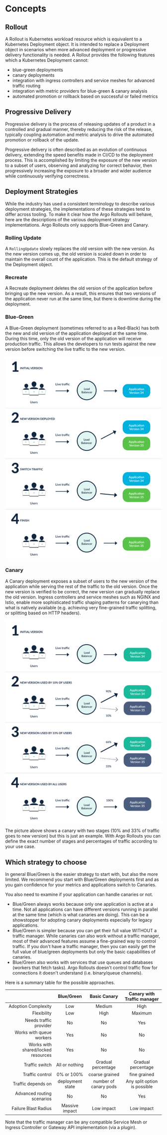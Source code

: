 # Concepts

## Rollout

A Rollout is Kubernetes workload resource which is equivalent to a Kubernetes Deployment object.
It is intended to replace a Deployment object in scenarios when more advanced deployment or
progressive delivery functionality is needed. A Rollout provides the following features which
a Kubernetes Deployment cannot:

* blue-green deployments
* canary deployments
* integration with ingress controllers and service meshes for advanced traffic routing
* integration with metric providers for blue-green & canary analysis
* automated promotion or rollback based on successful or failed metrics

## Progressive Delivery

Progressive delivery is the process of releasing updates of a product in a controlled and gradual
manner, thereby reducing the risk of the release, typically coupling automation and metric analysis
to drive the automated promotion or rollback of the update.

Progressive delivery is often described as an evolution of continuous delivery, extending the
speed benefits made in CI/CD to the deployment process. This is accomplished by limiting the
exposure of the new version to a subset of users, observing and analyzing for correct behavior,
then progressively increasing the exposure to a broader and wider audience while continuously
verifying correctness.

## Deployment Strategies

While the industry has used a consistent terminology to describe various deployment strategies, the implementations of these strategies tend to differ across tooling. To make it clear how the Argo Rollouts will behave, here are the descriptions of the various deployment strategy implementations. Argo Rollouts only supports Blue-Green and Canary.

### Rolling Update
A `RollingUpdate` slowly replaces the old version with the new version. As the new version comes up, the old version is scaled down in order to maintain the overall count of the application. This is the default strategy of the Deployment object.

### Recreate
A Recreate deployment deletes the old version of the application before bringing up the new version. As a result, this ensures that two versions of the application never run at the same time, but there is downtime during the deployment.

### Blue-Green
A Blue-Green deployment (sometimes referred to as a Red-Black) has both the new and old version of the application deployed at the same time. During this time, only the old version of the application will receive production traffic. This allows the developers to run tests against the new version before switching the live traffic to the new version.

[![How Blue Green deployments work](concepts-assets/blue-green-deployments.png)](concepts-assets/blue-green-deployments.png)

### Canary
A Canary deployment exposes a subset of users to the new version of the application while serving the rest of the traffic to the old version. Once the new version is verified to be correct, the new version can gradually replace the old version. Ingress controllers and service meshes such as NGINX and Istio, enable more sophisticated traffic shaping patterns for canarying than what is natively available (e.g. achieving very fine-grained traffic splitting, or splitting based on HTTP headers).

[![How Canary deployments work](concepts-assets/canary-deployments.png)](concepts-assets/canary-deployments.png)

The picture above shows a canary with two stages (10% and 33% of traffic goes to new version) but this is just an example. With Argo Rollouts you can define the exact number of stages
and percentages of traffic according to your use case.

## Which strategy to choose

In general Blue/Green is the easier strategy to start with, but also the more limited. We recommend you start with Blue/Green deployments first and as you gain confidence for your metrics and applications switch to Canaries.

You also need to examine if your application can handle canaries or not.

* Blue/Green always works because only one application is active at a time. Not all applications can have different versions running in parallel at the same time (which is what canaries are doing). This can be a showstopper for adopting canary deployments especially for legacy applications.
* Blue/Green is simpler because you can get their full value WITHOUT a traffic manager. While canaries can also work without a traffic manager, most of their advanced features assume a fine-grained way to control traffic. If you don't have a traffic manager, then you can easily get the full value
of blue/green deployments but only the basic capabilities of canaries.
* Blue/Green also works with services that use queues and databases (workers that fetch tasks). Argo Rollouts doesn't control traffic flow for
connections it doesn't understand (i.e. binary/queue channels).

Here is a summary table for the possible approaches.

|                           |         Blue/Green        |       Basic Canary         | Canary with Traffic manager    |
|--------------------------:|:-------------------------:|:--------------------------:| :-----------------------------:|
|       Adoption Complexity |           Low             |       Medium               |        High                    |
|        Flexibility        |           Low             |        High                |        Maximum                 |
|    Needs traffic provider |                 No        |         No                 |           Yes                  |
|  Works with queue workers |                Yes        |         No                 |            No                  |
|  Works with shared/locked resources | Yes             |         No                 |            No                  |
|            Traffic switch |     All or nothing        |  Gradual percentage        |      Gradual percentage        |
|           Traffic control |     0% or 100%            |  coarse grained            |     fine grained               |
|       Traffic depends on  |     deployment state      |  number of canary pods     |     Any split option is possible                |
| Advanced routing scenarios |         No               |       No                   |         Yes                    |
|      Failure Blast Radius | Massive impact            |  Low impact                       | Low impact              |

Note that the traffic manager can be any compatible Service Mesh or Ingress Controller or Gateway API implementation (via a plugin).
